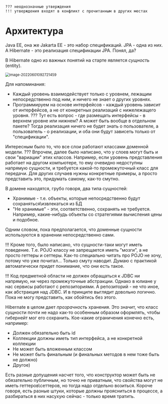 ```
??? неоднозначные утверждения
!!! утверждения входят в конфликт с прочитанным в других местах
```



# Архитектура

Java EE, она же Jakarta EE - это набор спецификаций. JPA - одна из них. А Hibernate - это реализация спецификации JPA. Понял, да?

В Hibernate одно из важных понятий на старте является *сущность* (entity).

<img src="img/image-20220601092721459.png" alt="image-20220601092721459" style="zoom:80%;" />

Для напоминания:

* Каждый уровень взаимодействует только с уровнем, лежащим непосредственно под ним, и ничего не знает о других уровнях.
* Программируем на основе интерфейсов - каждый уровень зависит от интерфейсов, а не от конкретных реализаций с нижележащего уровня. ??? Тут есть вопрос - где размещать интерфейсы - в верхнем уровне или нижнем? А может быть вообще в отдельном пакете? Тогда реализация ничего не будет знать о пользователе, а пользователь - о реализации, и оба они будут зависеть только от "спецификации".

Интересным было то, что все слои работают классами доменной модели. ??? Впрочем, далее было написано, что у слоев могут быть и свои "вариации" этих классов. Например, если уровень представления работает на другом компьютере, то ему очевидно недоступны напрямую сущности, и требуется какой-то промежуточный класс для передачи. Для других случаев нужны конкретные примеры, а просто представить это, придумать самому, как-то смутно.

В домене находятся, грубо говоря, два типа сущностей:

* Хранимые - т.е. объекты, которые непосредственно будут сохраняться\извлекаться из БД
* "Не хранимые" - эти, соответственно, сохранять не требуется. Например, какие-нибудь объекты со стратегиями вычисления цены и подобное.

Одним словом, пока предполагается, что доменные сущности используются в хранении непосредственно сами.

!!! Кроме того, было написано, что сущности-таки могут иметь поведение. Т.е. POJO классу не запрещается иметь "мозги", а не просто геттеры и сеттеры. Как-то специально читать про POJO не хочу, потому что уже почитал... Только смуту наводит. Думаю с практикой автоматически придет понимание, что они есть такое.

!!! Код предметной области не должен обращаться к JDBC ни напрямую, ни через промежуточные абстракции. Однако в юлиане у нас сервисы работают с репозиториями. А репозиторий - не что иное, как абстракция над JDBC. И в принципе выглядит довольно логично. Пока не могу представить, как обойтись без этого.

Hibernate в целом дает *прозрачность* хранения. Это значит, что класс сущности почти не надо как-то особенным образом оформлять, чтобы гибернейт мог его сохранить. Кое-какие ограничения конечно есть, например:

* Должен обязательно быть id
* Коллекции должны иметь тип интерфейса, а не конкретной коллекции
* Не может быть вложенным классом
* Не может быть финальным (и финальных методов в нем тоже быть не должно)
* Другое)

Есть разные допущения насчет того, что конструктор может быть не обязательно публичным, но точно не приватным, что свойства могут не иметь геттеров\сеттеров, но тогда надо отдельно возиться. Короче говоря, есть разные штуки, которые должны проясниться в процессе, а разбираться в них насухую сейчас - только время тратить.